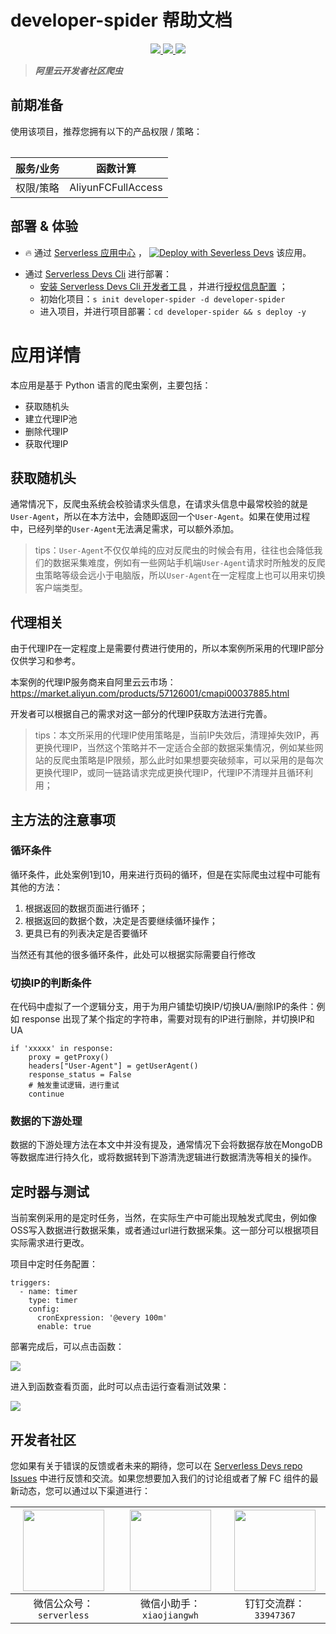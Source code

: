 # developer-spider 帮助文档

<p align="center" class="flex justify-center">
    <a href="https://www.serverless-devs.com" class="ml-1">
    <img src="http://editor.devsapp.cn/icon?package=developer-spider&type=packageType">
  </a>
  <a href="http://www.devsapp.cn/details.html?name=developer-spider" class="ml-1">
    <img src="http://editor.devsapp.cn/icon?package=developer-spider&type=packageVersion">
  </a>
  <a href="http://www.devsapp.cn/details.html?name=developer-spider" class="ml-1">
    <img src="http://editor.devsapp.cn/icon?package=developer-spider&type=packageDownload">
  </a>
</p>

<description>

> ***阿里云开发者社区爬虫***

</description>

<table>

## 前期准备
使用该项目，推荐您拥有以下的产品权限 / 策略：

| 服务/业务 | 函数计算 |     
| --- |  --- |   
| 权限/策略 | AliyunFCFullAccess |     


</table>

<codepre id="codepre">



</codepre>

<deploy>

## 部署 & 体验

<appcenter>

- :fire: 通过 [Serverless 应用中心](https://fcnext.console.aliyun.com/applications/create?template=developer-spider) ，
[![Deploy with Severless Devs](https://img.alicdn.com/imgextra/i1/O1CN01w5RFbX1v45s8TIXPz_!!6000000006118-55-tps-95-28.svg)](https://fcnext.console.aliyun.com/applications/create?template=developer-spider)  该应用。 

</appcenter>

- 通过 [Serverless Devs Cli](https://www.serverless-devs.com/serverless-devs/install) 进行部署：
    - [安装 Serverless Devs Cli 开发者工具](https://www.serverless-devs.com/serverless-devs/install) ，并进行[授权信息配置](https://www.serverless-devs.com/fc/config) ；
    - 初始化项目：`s init developer-spider -d developer-spider`   
    - 进入项目，并进行项目部署：`cd developer-spider && s deploy -y`

</deploy>

<appdetail id="flushContent">

# 应用详情

本应用是基于 Python 语言的爬虫案例，主要包括：
- 获取随机头
- 建立代理IP池
- 删除代理IP
- 获取代理IP     

## 获取随机头

通常情况下，反爬虫系统会校验请求头信息，在请求头信息中最常校验的就是`User-Agent`，所以在本方法中，会随即返回一个`User-Agent`。如果在使用过程中，已经列举的`User-Agent`无法满足需求，可以额外添加。

> tips：`User-Agent`不仅仅单纯的应对反爬虫的时候会有用，往往也会降低我们的数据采集难度，例如有一些网站手机端`User-Agent`请求时所触发的反爬虫策略等级会远小于电脑版，所以`User-Agent`在一定程度上也可以用来切换客户端类型。

## 代理相关

由于代理IP在一定程度上是需要付费进行使用的，所以本案例所采用的代理IP部分仅供学习和参考。

本案例的代理IP服务商来自阿里云云市场：https://market.aliyun.com/products/57126001/cmapi00037885.html

开发者可以根据自己的需求对这一部分的代理IP获取方法进行完善。

> tips：本文所采用的代理IP使用策略是，当前IP失效后，清理掉失效IP，再更换代理IP，当然这个策略并不一定适合全部的数据采集情况，例如某些网站的反爬虫策略是IP限频，那么此时如果想要突破频率，可以采用的是每次更换代理IP，或同一链路请求完成更换代理IP，代理IP不清理并且循环利用；

## 主方法的注意事项

###  循环条件

循环条件，此处案例1到10，用来进行页码的循环，但是在实际爬虫过程中可能有其他的方法：

1. 根据返回的数据页面进行循环；
2. 根据返回的数据个数，决定是否要继续循环操作；
3. 更具已有的列表决定是否要循环

当然还有其他的很多循环条件，此处可以根据实际需要自行修改

### 切换IP的判断条件

在代码中虚拟了一个逻辑分支，用于为用户铺垫切换IP/切换UA/删除IP的条件：例如 response 出现了某个指定的字符串，需要对现有的IP进行删除，并切换IP和UA

```
if 'xxxxx' in response:
    proxy = getProxy()
    headers["User-Agent"] = getUserAgent()
    response_status = False
    # 触发重试逻辑，进行重试
    continue
```

### 数据的下游处理

数据的下游处理方法在本文中并没有提及，通常情况下会将数据存放在MongoDB等数据库进行持久化，或将数据转到下游清洗逻辑进行数据清洗等相关的操作。

## 定时器与测试

当前案例采用的是定时任务，当然，在实际生产中可能出现触发式爬虫，例如像OSS写入数据进行数据采集，或者通过url进行数据采集。这一部分可以根据项目实际需求进行更改。

项目中定时任务配置：

```
triggers:
  - name: timer
    type: timer
    config:
      cronExpression: '@every 100m'
      enable: true
```

部署完成后，可以点击函数：

![](http://image.editor.devsapp.cn/evBw7lh8ktv6xDBzSSzvjr1ykchAF9hG41gf1ek1sk8tr4355A/zraBABufG3ta2AGrzA82)

进入到函数查看页面，此时可以点击运行查看测试效果：

![](http://image.editor.devsapp.cn/evBw7lh8ktv6xDBzSSzvjr1ykchAF9hG41gf1ek1sk8tr4355A/ig4E84uS4twBEtuz6vkZ)








</appdetail>

<devgroup>

## 开发者社区

您如果有关于错误的反馈或者未来的期待，您可以在 [Serverless Devs repo Issues](https://github.com/serverless-devs/serverless-devs/issues) 中进行反馈和交流。如果您想要加入我们的讨论组或者了解 FC 组件的最新动态，您可以通过以下渠道进行：

<p align="center">

| <img src="https://serverless-article-picture.oss-cn-hangzhou.aliyuncs.com/1635407298906_20211028074819117230.png" width="130px" > | <img src="https://serverless-article-picture.oss-cn-hangzhou.aliyuncs.com/1635407044136_20211028074404326599.png" width="130px" > | <img src="https://serverless-article-picture.oss-cn-hangzhou.aliyuncs.com/1635407252200_20211028074732517533.png" width="130px" > |
|--- | --- | --- |
| <center>微信公众号：`serverless`</center> | <center>微信小助手：`xiaojiangwh`</center> | <center>钉钉交流群：`33947367`</center> | 

</p>

</devgroup>